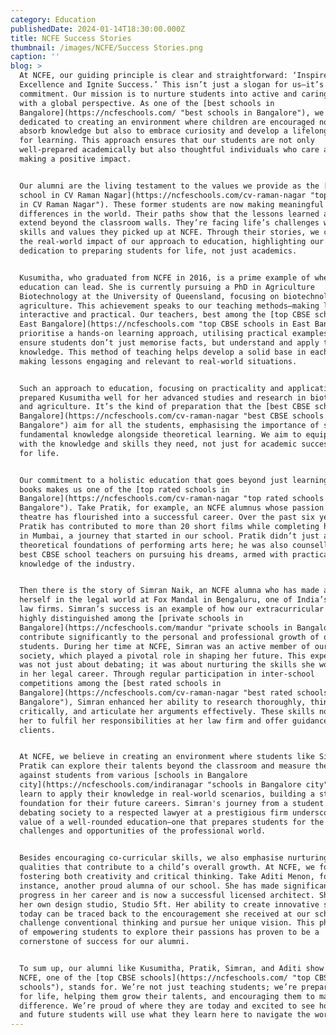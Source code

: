 ```yaml
---
category: Education
publishedDate: 2024-01-14T18:30:00.000Z
title: NCFE Success Stories
thumbnail: /images/NCFE/Success Stories.png
caption: ''
blog: >
  At NCFE, our guiding principle is clear and straightforward: ‘Inspire
  Excellence and Ignite Success.’ This isn’t just a slogan for us—it’s a
  commitment. Our mission is to nurture students into active and caring learners
  with a global perspective. As one of the [best schools in
  Bangalore](https://ncfeschools.com/ "best schools in Bangalore"), we are
  dedicated to creating an environment where children are encouraged not only to
  absorb knowledge but also to embrace curiosity and develop a lifelong passion
  for learning. This approach ensures that our students are not only
  well-prepared academically but also thoughtful individuals who care about
  making a positive impact.


  Our alumni are the living testament to the values we provide as the [top
  school in CV Raman Nagar](https://ncfeschools.com/cv-raman-nagar "top school
  in CV Raman Nagar"). These former students are now making meaningful
  differences in the world. Their paths show that the lessons learned at NCFE
  extend beyond the classroom walls. They’re facing life’s challenges with the
  skills and values they picked up at NCFE. Through their stories, we can see
  the real-world impact of our approach to education, highlighting our
  dedication to preparing students for life, not just academics.


  Kusumitha, who graduated from NCFE in 2016, is a prime example of where our
  education can lead. She is currently pursuing a PhD in Agriculture
  Biotechnology at the University of Queensland, focusing on biotechnology and
  agriculture. This achievement speaks to our teaching methods—making lessons
  interactive and practical. Our teachers, best among the [top CBSE schools in
  East Bangalore](https://ncfeschools.com "top CBSE schools in East Bangalore"),
  prioritise a hands-on learning approach, utilising practical examples to
  ensure students don’t just memorise facts, but understand and apply their
  knowledge. This method of teaching helps develop a solid base in each subject,
  making lessons engaging and relevant to real-world situations.


  Such an approach to education, focusing on practicality and application,
  prepared Kusumitha well for her advanced studies and research in biotechnology
  and agriculture. It’s the kind of preparation that the [best CBSE schools in
  Bangalore](https://ncfeschools.com/cv-raman-nagar "best CBSE schools in
  Bangalore") aim for all the students, emphasising the importance of strong
  fundamental knowledge alongside theoretical learning. We aim to equip them
  with the knowledge and skills they need, not just for academic success, but
  for life.


  Our commitment to a holistic education that goes beyond just learning from
  books makes us one of the [top rated schools in
  Bangalore](https://ncfeschools.com/cv-raman-nagar "top rated schools in
  Bangalore"). Take Pratik, for example, an NCFE alumnus whose passion for
  theatre has flourished into a successful career. Over the past six years,
  Pratik has contributed to more than 20 short films while completing his degree
  in Mumbai, a journey that started in our school. Pratik didn’t just absorb the
  theoretical foundations of performing arts here; he was also counselled by our
  best CBSE school teachers on pursuing his dreams, armed with practical
  knowledge of the industry.


  Then there is the story of Simran Naik, an NCFE alumna who has made a name for
  herself in the legal world at Fox Mandal in Bengaluru, one of India’s leading
  law firms. Simran’s success is an example of how our extracurricular programs,
  highly distinguished among the [private schools in
  Bangalore](https://ncfeschools.com/mandur "private schools in Bangalore"),
  contribute significantly to the personal and professional growth of our
  students. During her time at NCFE, Simran was an active member of our debating
  society, which played a pivotal role in shaping her future. This experience
  was not just about debating; it was about nurturing the skills she would need
  in her legal career. Through regular participation in inter-school
  competitions among the [best rated schools in
  Bangalore](https://ncfeschools.com/cv-raman-nagar "best rated schools in
  Bangalore"), Simran enhanced her ability to research thoroughly, think
  critically, and articulate her arguments effectively. These skills now enable
  her to fulfil her responsibilities at her law firm and offer guidance to her
  clients.


  At NCFE, we believe in creating an environment where students like Simran and
  Pratik can explore their talents beyond the classroom and measure their skills
  against students from various [schools in Bangalore
  city](https://ncfeschools.com/indiranagar "schools in Bangalore city"). They
  learn to apply their knowledge in real-world scenarios, building a strong
  foundation for their future careers. Simran's journey from a student in our
  debating society to a respected lawyer at a prestigious firm underscores the
  value of a well-rounded education—one that prepares students for the
  challenges and opportunities of the professional world.


  Besides encouraging co-curricular skills, we also emphasise nurturing other
  qualities that contribute to a child’s overall growth. At NCFE, we focus on
  fostering both creativity and critical thinking. Take Aditi Menon, for
  instance, another proud alumna of our school. She has made significant
  progress in her career and is now a successful licensed architect. She runs
  her own design studio, Studio 5ft. Her ability to create innovative spaces
  today can be traced back to the encouragement she received at our school to
  challenge conventional thinking and pursue her unique vision. This philosophy
  of empowering students to explore their passions has proven to be a
  cornerstone of success for our alumni.


  To sum up, our alumni like Kusumitha, Pratik, Simran, and Aditi show what
  NCFE, one of the [top CBSE schools](https://ncfeschools.com/ "top CBSE
  schools"), stands for. We’re not just teaching students; we’re preparing them
  for life, helping them grow their talents, and encouraging them to make a
  difference. We’re proud of where they are today and excited to see how they
  and future students will use what they learn here to navigate the world.
---
```


